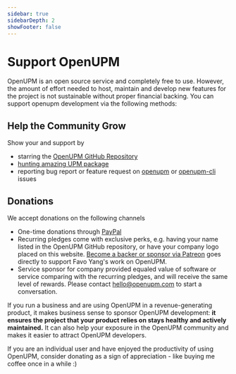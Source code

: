 ```yaml
---
sidebar: true
sidebarDepth: 2
showFooter: false
---
```

# Support OpenUPM

OpenUPM is an open source service and completely free to use. However, the amount of effort needed to host, maintain and develop new features for the project is not sustainable without proper financial backing. You can support openupm development via the following methods:

## Help the Community Grow

Show your <i class="fa fa-heart text-error"></i> and support by

- <i class="fa fa-star text-warning"></i> starring the [OpenUPM GitHub Repository](https://github.com/openupm/openupm)
- <i class="fas fa-plus-circle text-primary"></i> [hunting amazing UPM package](packages/add/)
- <i class="fas fa-bug text-success"></i> reporting bug report or feature request on [openupm](https://github.com/openupm/openupm/issues) or [openupm-cli](https://github.com/openupm/openupm-cli/issues) issues

## Donations

We accept donations on the following channels
- One-time donations through [PayPal](https://www.paypal.me/favoyang)
- Recurring pledges come with exclusive perks, e.g. having your name listed in the OpenUPM GitHub repository, or have your company logo placed on this website. [Become a backer or sponsor via Patreon](https://www.patreon.com/favoyang) goes directly to support Favo Yang's work on OpenUPM.
- Service sponsor for company provided equaled value of software or service comparing with the recurring pledges, and will receive the same level of rewards. Please contact [hello@openupm.com](mailto:hello@openupm.com) to start a conversation.

If you run a business and are using OpenUPM in a revenue-generating product, it makes business sense to sponsor OpenUPM development: **it ensures the project that your product relies on stays healthy and actively maintained.** It can also help your exposure in the OpenUPM community and makes it easier to attract OpenUPM developers.

If you are an individual user and have enjoyed the productivity of using OpenUPM, consider donating as a sign of appreciation - like buying me coffee once in a while :)

